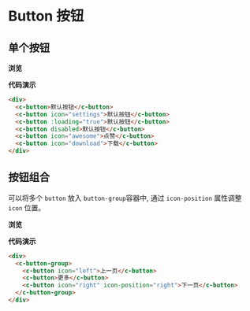 # Button 按钮

## 单个按钮

**浏览**

<ClientOnly>
<button-demo></button-demo>
</ClientOnly>

**代码演示**

```html
<div>
  <c-button>默认按钮</c-button>
  <c-button icon="settings">默认按钮</c-button>
  <c-button :loading="true">默认按钮</c-button>
  <c-button disabled>默认按钮</c-button>
  <c-button icon="awesome">点赞</c-button>
  <c-button icon="download">下载</c-button>
</div>
```

## 按钮组合

可以将多个 `button` 放入 `button-group`容器中, 通过 `icon-position` 属性调整 `icon` 位置。

**浏览**

<ClientOnly>
<button-group-demo></button-group-demo>
</ClientOnly>

**代码演示**

```html
<div>
  <c-button-group>
    <c-button icon="left">上一页</c-button>
    <c-button>更多</c-button>
    <c-button icon="right" icon-position="right">下一页</c-button>
  </c-button-group>
</div>
```